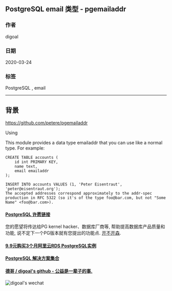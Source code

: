 ## PostgreSQL email 类型 - pgemailaddr    
                                                                        
### 作者                                                                                                                                        
digoal                                                                                                                                                                                 
                                                                                          
### 日期                                                                                                                                                                                 
2020-03-24                                                                                                                                                                             
                                                                                                                                                                                 
### 标签                                                                                                                                                                                 
PostgreSQL , email             
                                                                                     
----                                                                               
                                                                                          
## 背景             
https://github.com/petere/pgemailaddr    
      
Using  
  
This module provides a data type emailaddr that you can use like a normal type. For example:  
  
```  
CREATE TABLE accounts (  
    id int PRIMARY KEY,  
    name text,  
    email emailaddr  
);  
  
INSERT INTO accounts VALUES (1, 'Peter Eisentraut', 'peter@eisentraut.org');  
The accepted addresses correspond approximately to the addr-spec production in RFC 5322 (so it's of the type foo@bar.com, but not "Some Name" <foo@bar.com>).  
```  
  
  
  
  
  
  
  
  
  
  
  
  
  
  
  
  
  
  
  
  
  
  
  
  
  
  
  
  
  
  
  
  
  
  
  
  
  
  
  
  
  
  
  
#### [PostgreSQL 许愿链接](https://github.com/digoal/blog/issues/76 "269ac3d1c492e938c0191101c7238216")
您的愿望将传达给PG kernel hacker、数据库厂商等, 帮助提高数据库产品质量和功能, 说不定下一个PG版本就有您提出的功能点. [开不开森](https://github.com/digoal/blog/issues/76 "269ac3d1c492e938c0191101c7238216").  
  
  
#### [9.9元购买3个月阿里云RDS PostgreSQL实例](https://www.aliyun.com/database/postgresqlactivity "57258f76c37864c6e6d23383d05714ea")
  
  
#### [PostgreSQL 解决方案集合](https://yq.aliyun.com/topic/118 "40cff096e9ed7122c512b35d8561d9c8")
  
  
#### [德哥 / digoal's github - 公益是一辈子的事.](https://github.com/digoal/blog/blob/master/README.md "22709685feb7cab07d30f30387f0a9ae")
  
  
![digoal's wechat](../pic/digoal_weixin.jpg "f7ad92eeba24523fd47a6e1a0e691b59")
  
